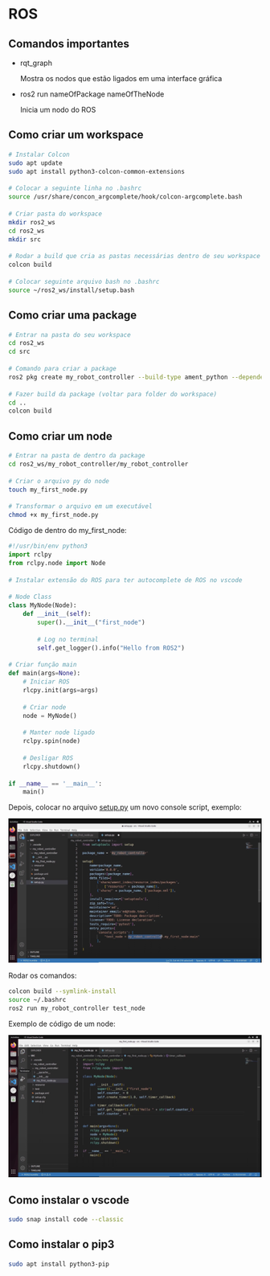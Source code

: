 # ROS

## Comandos importantes

- rqt_graph
    
    Mostra os nodos que estão ligados em uma interface gráfica
    
- ros2 run nameOfPackage nameOfTheNode
    
    Inicia um nodo do ROS
    

## Como criar um workspace

```bash
# Instalar Colcon
sudo apt update
sudo apt install python3-colcon-common-extensions

# Colocar a seguinte linha no .bashrc
source /usr/share/concon_argcomplete/hook/colcon-argcomplete.bash

# Criar pasta do workspace
mkdir ros2_ws
cd ros2_ws
mkdir src

# Rodar a build que cria as pastas necessárias dentro de seu workspace
colcon build

# Colocar seguinte arquivo bash no .bashrc
source ~/ros2_ws/install/setup.bash
```

## Como criar uma package

```bash
# Entrar na pasta do seu workspace
cd ros2_ws
cd src

# Comando para criar a package
ros2 pkg create my_robot_controller --build-type ament_python --dependencies rclpy

# Fazer build da package (voltar para folder do workspace)
cd ..
colcon build
```

## Como criar um node

```bash
# Entrar na pasta de dentro da package
cd ros2_ws/my_robot_controller/my_robot_controller

# Criar o arquivo py do node
touch my_first_node.py

# Transformar o arquivo em um executável
chmod +x my_first_node.py
```

Código de dentro do my_first_node:

```python
#!/usr/bin/env python3
import rclpy
from rclpy.node import Node

# Instalar extensão do ROS para ter autocomplete de ROS no vscode

# Node Class
class MyNode(Node):
	def __init__(self):
		super().__init__("first_node")
		
		# Log no terminal
		self.get_logger().info("Hello from ROS2")

# Criar função main
def main(args=None):
	# Iniciar ROS
	rlcpy.init(args=args)

	# Criar node
	node = MyNode()
	
	# Manter node ligado
	rclpy.spin(node)

	# Desligar ROS
	rlcpy.shutdown()

if __name__ == '__main__':
	main()
```

Depois, colocar no arquivo [setup.py](http://setup.py) um novo console script, exemplo:

![Untitled](images/Untitled.png)

Rodar os comandos:

```bash
colcon build --symlink-install
source ~/.bashrc
ros2 run my_robot_controller test_node
```

Exemplo de código de um node:

![Untitled](images/Untitled%201.png)

## Como instalar o vscode

```bash
sudo snap install code --classic
```

## Como instalar o pip3

```bash
sudo apt install python3-pip
```